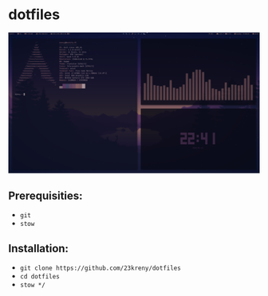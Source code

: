 # dotfiles

<img src=screenshot.png>

## Prerequisities:
* `git`
* `stow`

## Installation:
* `git clone https://github.com/23kreny/dotfiles`
* `cd dotfiles`
* `stow */`
